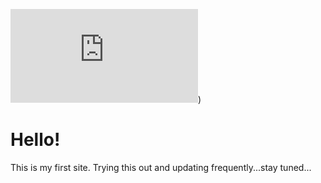 ![](https://github.com/bk-007/aboutme/blob/main/json/aboutanim.json))
# Hello!
This is my first site. Trying this out and updating frequently...stay tuned...
